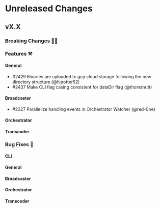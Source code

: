 # Unreleased Changes

## vX.X

### Breaking Changes 🚨🚨

### Features ⚒

#### General
- \#2429 Binaries are uploaded to gcp cloud storage following the new directory structure (@hjpotter92)
- \#2437 Make CLI flag casing consistent for dataDir flag (@thomshutt)

#### Broadcaster
- \#2327 Parallelize handling events in Orchestrator Watcher (@red-0ne)

#### Orchestrator

#### Transcoder

### Bug Fixes 🐞

#### CLI

#### General

#### Broadcaster

#### Orchestrator

#### Transcoder
